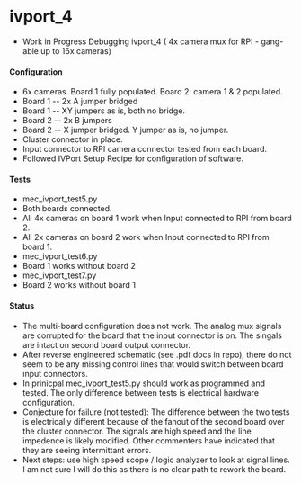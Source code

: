 # ivport_4
* Work in Progress Debugging ivport_4 ( 4x camera mux for RPI - gang-able up to 16x cameras)

#### Configuration
* 6x cameras.  Board 1 fully populated.  Board 2:  camera 1 & 2 populated.
* Board 1 -- 2x A jumper bridged
* Board 1 -- XY jumpers as is, both no bridge.
* Board 2 -- 2x B jumpers
* Board 2 -- X jumper bridged.  Y jumper as is, no jumper.
* Cluster connector in place.
* Input connector to RPI camera connector tested from each board.
* Followed IVPort Setup Recipe for configuration of software.

#### Tests
 * mec_ivport_test5.py
  * Both boards connected.
  * All 4x cameras on board 1 work when Input connected to RPI from board 2.
  * All 2x cameras on board 2 work when Input connected to RPI from board 1.
 * mec_ivport_test6.py
  * Board 1 works without board 2
 *  mec_ivport_test7.py
  * Board 2 works without board 1
  
#### Status
* The multi-board configuration does not work. The analog mux signals are corrupted for the board that the input connector is on. The singals are intact on second board output connector.
* After reverse engineered schematic (see .pdf docs in repo), there do not seem to be any missing control lines that would switch between board input connectors.   
* In prinicpal mec_ivport_test5.py should work as programmed and tested. The only difference between tests is electrical hardware configuration.
* Conjecture for failure (not tested):  The difference between the two tests is electrically different because of the fanout of the second board over the cluster connector.  The signals are high speed and the line impedence is likely modified.  Other commenters have indicated that they are seeing intermittant errors.
* Next steps:  use high speed scope / logic analyzer to look at signal lines. I am not sure I will do this as there is no clear path to rework the board.

  
